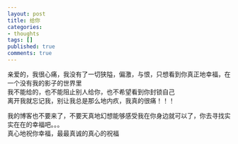 ```yaml
---
layout: post
title: 给你
categories:
- thoughts
tags: []
published: true
comments: true
---
```

<p>亲爱的，我很心痛，我没有了一切狭隘，偏激，与恨，只想看到你真正地幸福，在一个没有我的影子的世界里<br />
我不能给的，也不能阻止别人给你，也不希望看到你封锁自己<br />
离开我就忘记我，别让我总是那么地内疚，我真的很痛！！！</p>

<p>我的博客也不要来了，不要天真地幻想能够感受我在你身边就可以了，你去寻找实实在在的幸福吧。。。<br />
真心地祝你幸福，最最真诚的真心的祝福</p>
